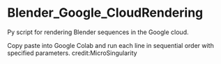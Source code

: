 # Blender_Google_CloudRendering
Py script for rendering Blender sequences in the Google cloud.

Copy paste into Google Colab and run each line in sequential order with specified parameters.
credit:MicroSingularity
